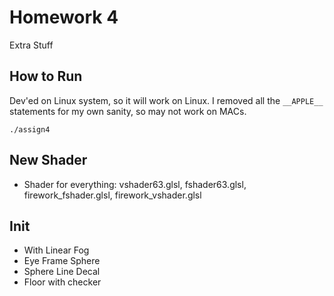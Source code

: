 # Homework 4
Extra Stuff

## How to Run

Dev'ed on Linux system, so it will work on Linux. I removed all the `__APPLE__`
statements for my own sanity, so may not work on MACs.

```
./assign4
```

## New Shader

* Shader for everything: vshader63.glsl, fshader63.glsl, firework_fshader.glsl, firework_vshader.glsl


## Init

* With Linear Fog
* Eye Frame Sphere
* Sphere Line Decal
* Floor with checker

